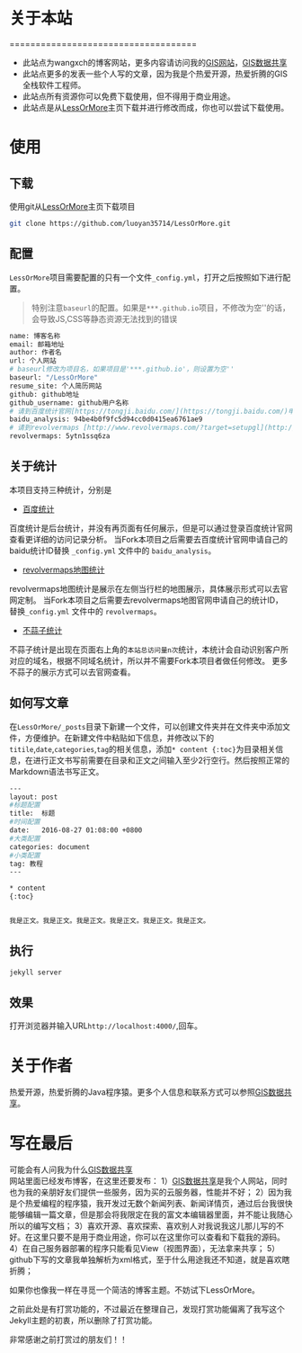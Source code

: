 # 关于本站

====================================
+ 此站点为wangxch的博客网站，更多内容请访问我的[GIS网站](https://www.qhftdx.cn/)，[GIS数据共享](https://www.qhftdx.cn/)
+ 此站点更多的发表一些个人写的文章，因为我是个热爱开源，热爱折腾的GIS全栈软件工程师。
+ 此站点所有资源你可以免费下载使用，但不得用于商业用途。
+ 此站点是从[LessOrMore](https://github.com/luoyan35714/LessOrMore.git)主页下载并进行修改而成，你也可以尝试下载使用。

使用
====================================

下载
------------------------------------

使用git从[LessOrMore](https://github.com/luoyan35714/LessOrMore.git)主页下载项目

``` bash
git clone https://github.com/luoyan35714/LessOrMore.git
```

配置
------------------------------------

`LessOrMore`项目需要配置的只有一个文件`_config.yml`，打开之后按照如下进行配置。

> 特别注意`baseurl`的配置。如果是`***.github.io`项目，不修改为空''的话，会导致JS,CSS等静态资源无法找到的错误

``` bash
name: 博客名称
email: 邮箱地址
author: 作者名
url: 个人网站
# baseurl修改为项目名，如果项目是'***.github.io'，则设置为空''
baseurl: "/LessOrMore"
resume_site: 个人简历网站
github: github地址
github_username: github用户名称
# 请到百度统计官网[https://tongji.baidu.com/](https://tongji.baidu.com/)申请自己的网站ID并在此处替换，否则将无法正常统计访问量
baidu_analysis: 94be4b0f9fc5d94cc0d0415ea6761ae9
# 请到revolvermaps [http://www.revolvermaps.com/?target=setupgl](http://www.revolvermaps.com/?target=setupgl)申请自己的网站ID并在此处替换，否则将无法正常统计访问量
revolvermaps: 5ytn1ssq6za
```

关于统计
------------------------------------

本项目支持三种统计，分别是

+ [百度统计](https://tongji.baidu.com)

百度统计是后台统计，并没有再页面有任何展示，但是可以通过登录百度统计官网查看更详细的访问记录分析。
当Fork本项目之后需要去百度统计官网申请自己的baidu统计ID替换 `_config.yml` 文件中的 `baidu_analysis`。

+ [revolvermaps地图统计](http://www.revolvermaps.com/)

revolvermaps地图统计是展示在左侧当行栏的地图展示，具体展示形式可以去官网定制。
当Fork本项目之后需要去revolvermaps地图官网申请自己的统计ID， 替换`_config.yml` 文件中的 `revolvermaps`。

+ [不蒜子统计](http://busuanzi.ibruce.info/)

不蒜子统计是出现在页面右上角的`本站总访问量n次`统计，本统计会自动识别客户所对应的域名，根据不同域名统计，所以并不需要Fork本项目者做任何修改。
更多不蒜子的展示方式可以去官网查看。


如何写文章
------------------------------------

在`LessOrMore/_posts`目录下新建一个文件，可以创建文件夹并在文件夹中添加文件，方便维护。在新建文件中粘贴如下信息，并修改以下的`titile`,`date`,`categories`,`tag`的相关信息，添加`* content {:toc}`为目录相关信息，在进行正文书写前需要在目录和正文之间输入至少2行空行。然后按照正常的Markdown语法书写正文。

``` bash
---
layout: post
#标题配置
title:  标题
#时间配置
date:   2016-08-27 01:08:00 +0800
#大类配置
categories: document
#小类配置
tag: 教程
---

* content
{:toc}


我是正文。我是正文。我是正文。我是正文。我是正文。我是正文。
```

执行
------------------------------------

``` bash
jekyll server
```

效果
------------------------------------
打开浏览器并输入URL`http://localhost:4000/`,回车。


关于作者
====================================

热爱开源，热爱折腾的Java程序猿。更多个人信息和联系方式可以参照[GIS数据共享](https://www.qhftdx.cn/)。

写在最后
====================================

可能会有人问我为什么[GIS数据共享](https://www.qhftdx.cn/)网站里面已经发布博客，在这里还要发布：
    1）[GIS数据共享](https://www.qhftdx.cn/)是我个人网站，同时也为我的亲朋好友们提供一些服务，因为买的云服务器，性能并不好；
    2）因为我是个热爱编程的程序猿，我开发过无数个新闻列表、新闻详情页，通过后台我很快能够编辑一篇文章，但是那会将我限定在我的富文本编辑器里面，并不能让我随心所以的编写文档；
    3）喜欢开源、喜欢探索、喜欢别人对我说我这儿那儿写的不好。在这里只要不是用于商业用途，你可以在这里你可以查看和下载我的源码。
    4）在自己服务器部署的程序只能看见View（视图界面），无法拿来共享；
    5）github下写的文章我单独解析为xml格式，至于什么用途我还不知道，就是喜欢瞎折腾；

如果你也像我一样在寻觅一个简洁的博客主题。不妨试下LessOrMore。

之前此处是有打赏功能的，不过最近在整理自己，发现打赏功能偏离了我写这个Jekyll主题的初衷，所以删除了打赏功能。

非常感谢之前打赏过的朋友们！！